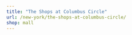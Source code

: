 ```yaml
---
title: "The Shops at Columbus Circle"
url: /new-york/the-shops-at-columbus-circle/
shop: mall
---
```

